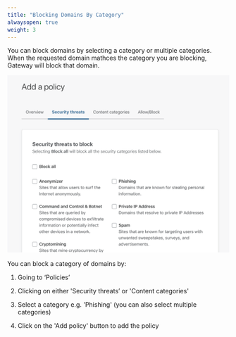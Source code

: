 ```yaml
---
title: "Blocking Domains By Category"
alwaysopen: true
weight: 3
---
```


You can block domains by selecting a category or multiple categories. When the requested domain mathces the category you are blocking, Gateway will block that domain. 

![Block security threats](../static/block-security-threats-by-category.png)

You can block a category of domains by:

1. Going to ‘Policies’

2. Clicking on either 'Security threats’ or 'Content categories'

3. Select a category e.g. 'Phishing' (you can also select multiple categories)

4. Click on the 'Add policy' button to add the policy